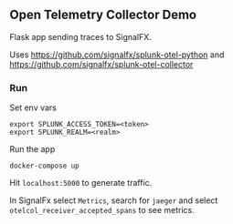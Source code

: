 ## Open Telemetry Collector Demo
Flask app sending traces to SignalFX.

Uses https://github.com/signalfx/splunk-otel-python and https://github.com/signalfx/splunk-otel-collector

### Run
Set env vars
```
export SPLUNK_ACCESS_TOKEN=<token> 
export SPLUNK_REALM=<realm>
```
Run the app
```
docker-compose up
```
Hit `localhost:5000` to generate traffic. 

In SignalFx select `Metrics`, search for `jaeger` and select `otelcol_receiver_accepted_spans` to see metrics.